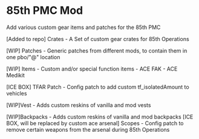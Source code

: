 # 85th PMC Mod
Add various custom gear items and patches for the 85th PMC

[Added to repo] Crates - A Set of custom gear crates for 85th Operations

[WIP] Patches - Generic patches from different mods, to contain them in one pbo/"@" location

[WIP] Items - Custom and/or special function items
        - ACE FAK
        - ACE Medikit

[ICE BOX] TFAR Patch - Config patch to add custom tf_isolatedAmount to vehicles

[WIP]Vest - Adds custom reskins of vanilla and mod vests

[WIP]Backpacks - Adds custom reskins of vanilla and mod backpacks
[ICE BOX, will be replaced by custom ace arsenal] Scopes - Config patch to remove certain weapons from the arsenal during 85th Operations
